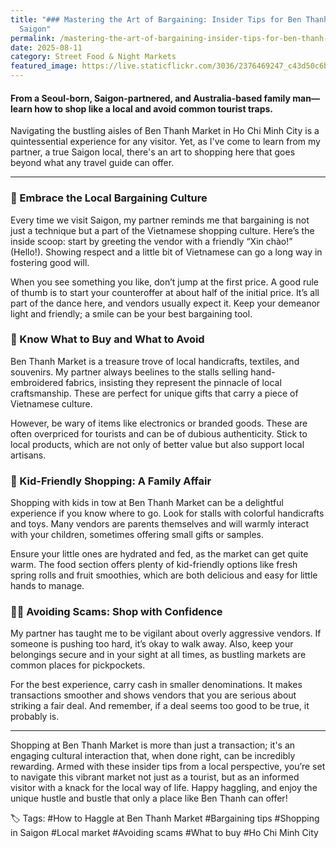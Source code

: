 ```yaml
---
title: "### Mastering the Art of Bargaining: Insider Tips for Ben Thanh Market,
  Saigon"
permalink: /mastering-the-art-of-bargaining-insider-tips-for-ben-thanh-market-saigon/
date: 2025-08-11
category: Street Food & Night Markets
featured_image: https://live.staticflickr.com/3036/2376469247_c43d50c6be.jpg
---
```


#### From a Seoul-born, Saigon-partnered, and Australia-based family man—learn how to shop like a local and avoid common tourist traps.

Navigating the bustling aisles of Ben Thanh Market in Ho Chi Minh City is a quintessential experience for any visitor. Yet, as I've come to learn from my partner, a true Saigon local, there's an art to shopping here that goes beyond what any travel guide can offer.

---

### 🤝 Embrace the Local Bargaining Culture
Every time we visit Saigon, my partner reminds me that bargaining is not just a technique but a part of the Vietnamese shopping culture. Here’s the inside scoop: start by greeting the vendor with a friendly “Xin chào!” (Hello!). Showing respect and a little bit of Vietnamese can go a long way in fostering good will.

When you see something you like, don’t jump at the first price. A good rule of thumb is to start your counteroffer at about half of the initial price. It’s all part of the dance here, and vendors usually expect it. Keep your demeanor light and friendly; a smile can be your best bargaining tool.

### 🛒 Know What to Buy and What to Avoid
Ben Thanh Market is a treasure trove of local handicrafts, textiles, and souvenirs. My partner always beelines to the stalls selling hand-embroidered fabrics, insisting they represent the pinnacle of local craftsmanship. These are perfect for unique gifts that carry a piece of Vietnamese culture.

However, be wary of items like electronics or branded goods. These are often overpriced for tourists and can be of dubious authenticity. Stick to local products, which are not only of better value but also support local artisans.

### 🧒 Kid-Friendly Shopping: A Family Affair
Shopping with kids in tow at Ben Thanh Market can be a delightful experience if you know where to go. Look for stalls with colorful handicrafts and toys. Many vendors are parents themselves and will warmly interact with your children, sometimes offering small gifts or samples.

Ensure your little ones are hydrated and fed, as the market can get quite warm. The food section offers plenty of kid-friendly options like fresh spring rolls and fruit smoothies, which are both delicious and easy for little hands to manage.

### 🕵️‍♂️ Avoiding Scams: Shop with Confidence
My partner has taught me to be vigilant about overly aggressive vendors. If someone is pushing too hard, it’s okay to walk away. Also, keep your belongings secure and in your sight at all times, as bustling markets are common places for pickpockets.

For the best experience, carry cash in smaller denominations. It makes transactions smoother and shows vendors that you are serious about striking a fair deal. And remember, if a deal seems too good to be true, it probably is.

---

Shopping at Ben Thanh Market is more than just a transaction; it's an engaging cultural interaction that, when done right, can be incredibly rewarding. Armed with these insider tips from a local perspective, you’re set to navigate this vibrant market not just as a tourist, but as an informed visitor with a knack for the local way of life. Happy haggling, and enjoy the unique hustle and bustle that only a place like Ben Thanh can offer!

🏷️ Tags:
#How to Haggle at Ben Thanh Market #Bargaining tips #Shopping in Saigon #Local market #Avoiding scams #What to buy #Ho Chi Minh City